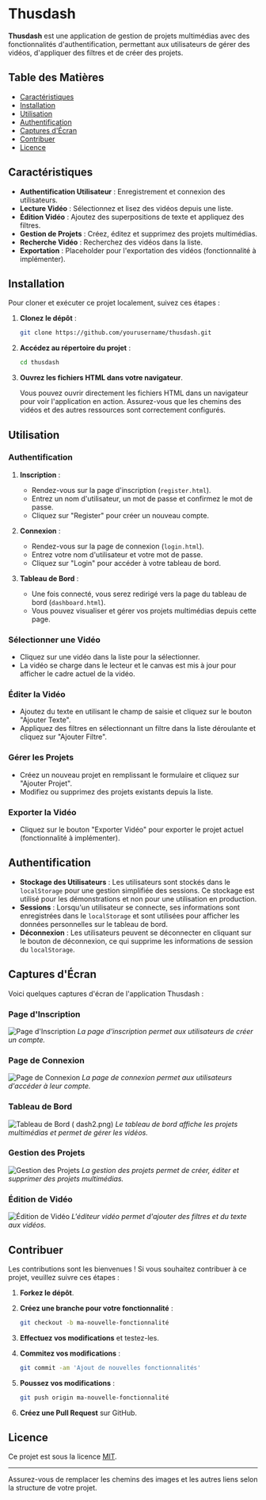 
# Thusdash

**Thusdash** est une application de gestion de projets multimédias avec des fonctionnalités d'authentification, permettant aux utilisateurs de gérer des vidéos, d'appliquer des filtres et de créer des projets.

## Table des Matières

- [Caractéristiques](#caractéristiques)
- [Installation](#installation)
- [Utilisation](#utilisation)
- [Authentification](#authentification)
- [Captures d'Écran](#captures-décran)
- [Contribuer](#contribuer)
- [Licence](#licence)

## Caractéristiques

- **Authentification Utilisateur** : Enregistrement et connexion des utilisateurs.
- **Lecture Vidéo** : Sélectionnez et lisez des vidéos depuis une liste.
- **Édition Vidéo** : Ajoutez des superpositions de texte et appliquez des filtres.
- **Gestion de Projets** : Créez, éditez et supprimez des projets multimédias.
- **Recherche Vidéo** : Recherchez des vidéos dans la liste.
- **Exportation** : Placeholder pour l'exportation des vidéos (fonctionnalité à implémenter).

## Installation

Pour cloner et exécuter ce projet localement, suivez ces étapes :

1. **Clonez le dépôt** :

   ```bash
   git clone https://github.com/yourusername/thusdash.git
   ```

2. **Accédez au répertoire du projet** :

   ```bash
   cd thusdash
   ```

3. **Ouvrez les fichiers HTML dans votre navigateur**.

   Vous pouvez ouvrir directement les fichiers HTML dans un navigateur pour voir l'application en action. Assurez-vous que les chemins des vidéos et des autres ressources sont correctement configurés.

## Utilisation

### Authentification

1. **Inscription** :
   - Rendez-vous sur la page d'inscription (`register.html`).
   - Entrez un nom d'utilisateur, un mot de passe et confirmez le mot de passe.
   - Cliquez sur "Register" pour créer un nouveau compte.

2. **Connexion** :
   - Rendez-vous sur la page de connexion (`login.html`).
   - Entrez votre nom d'utilisateur et votre mot de passe.
   - Cliquez sur "Login" pour accéder à votre tableau de bord.

3. **Tableau de Bord** :
   - Une fois connecté, vous serez redirigé vers la page du tableau de bord (`dashboard.html`).
   - Vous pouvez visualiser et gérer vos projets multimédias depuis cette page.

### Sélectionner une Vidéo

- Cliquez sur une vidéo dans la liste pour la sélectionner.
- La vidéo se charge dans le lecteur et le canvas est mis à jour pour afficher le cadre actuel de la vidéo.

### Éditer la Vidéo

- Ajoutez du texte en utilisant le champ de saisie et cliquez sur le bouton "Ajouter Texte".
- Appliquez des filtres en sélectionnant un filtre dans la liste déroulante et cliquez sur "Ajouter Filtre".

### Gérer les Projets

- Créez un nouveau projet en remplissant le formulaire et cliquez sur "Ajouter Projet".
- Modifiez ou supprimez des projets existants depuis la liste.

### Exporter la Vidéo

- Cliquez sur le bouton "Exporter Vidéo" pour exporter le projet actuel (fonctionnalité à implémenter).

## Authentification

- **Stockage des Utilisateurs** : Les utilisateurs sont stockés dans le `localStorage` pour une gestion simplifiée des sessions. Ce stockage est utilisé pour les démonstrations et non pour une utilisation en production.
- **Sessions** : Lorsqu'un utilisateur se connecte, ses informations sont enregistrées dans le `localStorage` et sont utilisées pour afficher les données personnelles sur le tableau de bord.
- **Déconnexion** : Les utilisateurs peuvent se déconnecter en cliquant sur le bouton de déconnexion, ce qui supprime les informations de session du `localStorage`.

## Captures d'Écran

Voici quelques captures d'écran de l'application Thusdash :

### Page d'Inscription

![Page d'Inscription](register.png)
*La page d'inscription permet aux utilisateurs de créer un compte.*

### Page de Connexion

![Page de Connexion](login.png)
*La page de connexion permet aux utilisateurs d'accéder à leur compte.*

### Tableau de Bord

![Tableau de Bord](dash.png ) ( dash2.png)
*Le tableau de bord affiche les projets multimédias et permet de gérer les vidéos.*

### Gestion des Projets

![Gestion des Projets](crud.png)
*La gestion des projets permet de créer, éditer et supprimer des projets multimédias.*

### Édition de Vidéo

![Édition de Vidéo](video.png)
*L'éditeur vidéo permet d'ajouter des filtres et du texte aux vidéos.*

## Contribuer

Les contributions sont les bienvenues ! Si vous souhaitez contribuer à ce projet, veuillez suivre ces étapes :

1. **Forkez le dépôt**.
2. **Créez une branche pour votre fonctionnalité** :

   ```bash
   git checkout -b ma-nouvelle-fonctionnalité
   ```

3. **Effectuez vos modifications** et testez-les.
4. **Commitez vos modifications** :

   ```bash
   git commit -am 'Ajout de nouvelles fonctionnalités'
   ```

5. **Poussez vos modifications** :

   ```bash
   git push origin ma-nouvelle-fonctionnalité
   ```

6. **Créez une Pull Request** sur GitHub.

## Licence

Ce projet est sous la licence [MIT](LICENSE).

---

Assurez-vous de remplacer les chemins des images et les autres liens selon la structure de votre projet.
